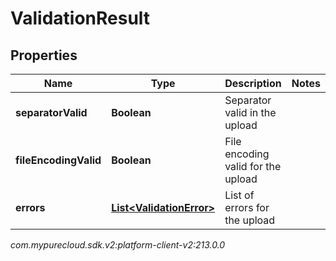 # ValidationResult


## Properties

| Name | Type | Description | Notes |
| ------------ | ------------- | ------------- | ------------- |
| **separatorValid** | **Boolean** | Separator valid in the upload |  |
| **fileEncodingValid** | **Boolean** | File encoding valid for the upload |  |
| **errors** | [**List&lt;ValidationError&gt;**](ValidationError) | List of errors for the upload |  |




_com.mypurecloud.sdk.v2:platform-client-v2:213.0.0_
